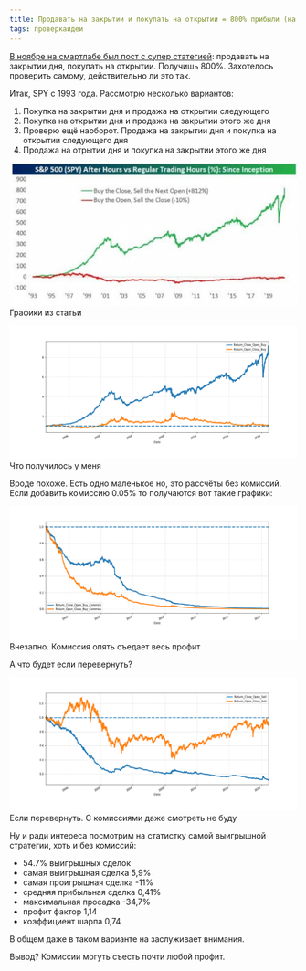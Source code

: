 ```yaml
---
title: Продавать на закрытии и покупать на открытии = 800% прибыли (на самом деле нет)
tags: проверкаидеи
---
```


[В ноябре на смартлабе был пост с супер статегией](https://smart-lab.ru/blog/659432.php): продавать на закрытии дня, покупать на открытии. Получишь 800%. Захотелось проверить самому, действительно ли это так.

Итак, SPY с 1993 года. Рассмотрю несколько вариантов: 
1. Покупка на закрытии дня и продажа на открытии следующего
2. Покупка на открытии дня и продажа на закрытии этого же дня
3. Проверю ещё наоборот. Продажа на закрытии дня и покупка на открытии следующего дня
4. Продажа на отрытии дня и покупка на закрытии этого же дня

![](/assets/images/2020/12/spy_1993_original.jpg)\
Графики из статьи

![](/assets/images/2020/12/return_spy_buy.png)\
Что получилось у меня 

Вроде похоже. Есть одно маленькое но, это рассчёты без комиссий. Если добавить комиссию 0.05% то получаются вот такие графики:

![](/assets/images/2020/12/return_spy_buy_commiss.png)\
Внезапно. Комиссия опять съедает весь профит

А что будет если перевернуть?

![](/assets/images/2020/12/return_spy_sell.png)\
Если перевернуть. С комиссиями даже смотреть не буду

Ну и ради интереса посмотрим на статистку самой выигрышной стратегии, хоть и без комиссий:
- 54.7% выигрышных сделок
- самая выигрышная сделка 5,9%
- самая проигрышная сделка -11%
- средняя прибыльная сделка 0,41%
- максимальная просадка -34,7%
- профит фактор 1,14
- коэффициент шарпа 0,74

В общем даже в таком варианте на заслуживает внимания.

Вывод? Комиссии могуть съесть почти любой профит.
